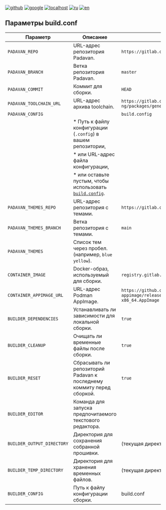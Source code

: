 [![github](https://img.shields.io/badge/GITHUB-builder-red.svg)](github.md)
[![google](https://img.shields.io/badge/GOOGLE-builder-red.svg)](google.md)
[![localhost](https://img.shields.io/badge/LOCALHOST-builder-red.svg)](localhost.md)
[![ru](https://img.shields.io/badge/lang-ru-green)](conf.md)
[![en](https://img.shields.io/badge/lang-en-white)](../en-US/conf.md)

## Параметры build.conf

| Параметр | Описание | По умолчанию |
|---|---|---|
| `PADAVAN_REPO` | URL-адрес репозитория Padavan. | `https://gitlab.com/hadzhioglu/padavan-ng.git` |
| `PADAVAN_BRANCH` | Ветка репозитория Padavan. | `master` |
| `PADAVAN_COMMIT` | Коммит для сборки. | `HEAD` |
| `PADAVAN_TOOLCHAIN_URL` | URL-адрес архива toolchain. | `https://gitlab.com/api/v4/projects/hadzhioglu%2Fpadavan-ng/packages/generic/toolchain/latest/toolchain.tzst` |
| `PADAVAN_CONFIG` |  | `build.config` |
| | * Путь к файлу конфигурации (`.config`) в вашем репозитории,  | |
| | * или URL-адрес файла конфигурации, | |
| | * или оставьте пустым, чтобы использовать [`build.config`](../../build.config). | |
| `PADAVAN_THEMES_REPO` | URL-адрес репозитория с темами. | `https://gitlab.com/hadzhioglu/padavan-themes.git` |
| `PADAVAN_THEMES_BRANCH` | Ветка репозитория с темами. | `main` |
| `PADAVAN_THEMES` | Список тем через пробел. (например, `blue yellow`). |  |
| `CONTAINER_IMAGE` | Docker-образ, используемый для сборки. | `registry.gitlab.com/hadzhioglu/padavan-ng` |
| `CONTAINER_APPIMAGE_URL` | URL-адрес Podman AppImage. | `https://github.com/popsUlfr/podman-appimage/releases/download/v4.2.1-r1/podman-4.2.1-r1-x86_64.AppImage` |
| `BUILDER_DEPENDENCIES` | Устанавливать ли зависимости для локальной сборки. | `true` |
| `BUILDER_CLEANUP` | Очищать ли временные файлы после сборки. | `true` |
| `BUILDER_RESET` | Сбрасывать ли репозиторий Padavan к последнему коммиту перед сборкой. | `true` |
| `BUILDER_EDITOR` | Команда для запуска предпочитаемого текстового редактора. |  |
| `BUILDER_OUTPUT_DIRECTORY` | Директория для сохранения собранной прошивки. | (текущая директория) |
| `BUILDER_TEMP_DIRECTORY` | Директория для хранения временных файлов. | (текущая директория) |
| `BUILDER_CONFIG` | Путь к файлу конфигурации сборки. | build.conf |
